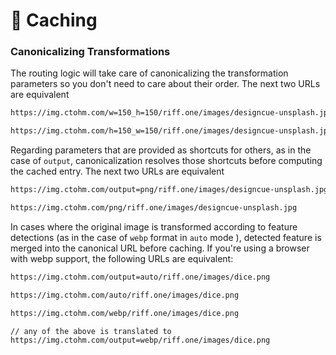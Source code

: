 # 🚀 Caching


 

<ShowCase>
<template v-slot:first_paragraph>
Except for the very first time they are requested (and inmediately cached), variations will answer from the edge at blazing speed, and will even survive for a few months if the original image is deleted. The image to the right doesn't exist but in Cloudflare's Cache.
</template>
<template v-slot:second_paragraph>The response headers will also hint the browser not to request this same asset for a year. While this isn't much of a feature, your browser will hopefully not need requesting it anytime soon and that will shave a couple of ms off.

</template>
<template v-slot:table>

 | w=150 h=150 |
|----------|
|![150x150](https://img.ctohm.com/w=150_h=150/riff.one/images/designcue-unsplash.jpg)

</template>
</ShowCase>


### Canonicalizing Transformations

The routing logic will take care of canonicalizing the transformation parameters so you don't need to care about their order. The next two URLs are equivalent

```html
https://img.ctohm.com/w=150_h=150/riff.one/images/designcue-unsplash.jpg

https://img.ctohm.com/h=150_w=150/riff.one/images/designcue-unsplash.jpg

```


Regarding parameters that are provided as shortcuts for others, as in the case of `output`, canonicalization resolves those shortcuts before computing the cached entry. The next two URLs are equivalent

```html
https://img.ctohm.com/output=png/riff.one/images/designcue-unsplash.jpg

https://img.ctohm.com/png/riff.one/images/designcue-unsplash.jpg

```

In cases where the original image is transformed according to feature detections (as in the case of `webp` format in `auto` mode ), detected feature is merged into the canonical URL before caching.  If you're using a browser with webp support, the following URLs are equivalent:


```html
https://img.ctohm.com/output=auto/riff.one/images/dice.png

https://img.ctohm.com/auto/riff.one/images/dice.png

https://img.ctohm.com/webp/riff.one/images/dice.png

// any of the above is translated to
https://img.ctohm.com/output=webp/riff.one/images/dice.png

```









 